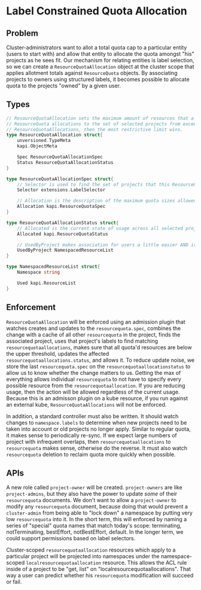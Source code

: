 # Label Constrained Quota Allocation

## Problem
Cluster-administrators want to allot a total quota cap to a particular entity (users to start with) and allow that entity to allocate the quota amongst "his" projects as he sees fit.
Our mechanism for relating entities is label selection, so we can create a `ResourceQuotaAllocation` object at the cluster scope that applies allotment totals against `ResourceQuota`
objects.  By associating projects to owners using structured labels, it becomes possible to allocate quota to the projects "owned" by a given user.


## Types
```go
// ResourceQuotaAllocation sets the maximum amount of resources that a group of projects may use.  It is enforced by preventing individual
// ResourceQuota allocations to the set of selected projects from exceeding set limits.  If a single project is selected by multiple
// ResourceQuotaAllocations, then the most restrictive limit wins.
type ResourceQuotaAllocation struct{
    unversioned.TypeMeta
    kapi.ObjectMeta

    Spec ResourceQuotaAllocationSpec
    Status ResourceQuotaAllocationStatus
}

type ResourceQuotaAllocationSpec struct{
    // Selector is used to find the set of projects that this ResourceQuotaAllocation is for
    Selector extensions.LabelSelector

    // Allocation is the description of the maximum quota sizes allowed across all the selected projects
    Allocation kapi.ResourceQuotaSpec
}

type ResourceQuotaAllocationStatus struct{
    // Allocated is the current state of usage across all selected projects
    Allocated kapi.ResourceQuotaStatus

    // UsedByProject makes association for users a little easier AND it allows us to update only when needed.
    UsedByProject NamespacedResourceList
}

type NamespacedResourceList struct{
    Namespace string

    Used kapi.ResourceList
}

```


## Enforcement
`ResourceQuotaAllocation` will be enforced using an admission plugin that watches creates and updates to the `resourcequota.spec`, combines the change with a cache of all other `resourcequota`
in the project, finds the associated project,  uses that project's labels to find matching `resourcequotaallocations`, makes sure that all quota'd resources are below the upper threshold, 
updates the affected `resourcequotaallocations.status`, and allows it.  To reduce update noise, we store the last `resourcequota.spec` on the `resourcequotaallocationstatus` to allow us to know whether the change matters to us.
Getting the max of everything allows individual `resourcequota` to not have to specify every possible resource from the `resourcequotaallocation`.
If you are reducing usage, then the action will be allowed regardless of the current usage.
Because this is an admisson plugin on a kube resource, if you run against an external kube, `ResourceQuotaAllocations` will not be enforced.  

In addition, a standard controller must also be written.  It should watch changes to `namespace.labels` to determine when new projects need to be taken into account or old projects no longer apply.
Similar to regular quota, it makes sense to periodically re-sync.  If we expect large numbers of project with infrequent overlaps, then `resourcequotaallocations` to `resourcequota` makes sense, otherwise do the reverse.
It must also watch `resourcequota` deletion to reclaim quota more quickly when possible.


## APIs
A new role called `project-owner` will be created.  `project-owners` are like `project-admins`, but they also have the power to update *some* of their `resourcequota` documents.
We don't want to allow a `project-owner` to modify any `resourcequota` document, because doing that would prevent a `cluster-admin` from being able to "lock down" a namespace by putting very low `resourcequota` into it.
In the short term, this will enforced by naming a series of "special" quota names that match today's scope: terminating, notTerminating, bestEffort, notBestEffort, default.
In the longer term, we could support permissions based on label selectors.

Cluster-scoped `resourcequotaallocation` resources which apply to a particular project will be projected into namespaces under the namespace-scoped  `localresourcequotaallocation` resource.
This allows the ACL rule inside of a project to be "get, list" on "localresourcequotaallocations".  That way a user can predict whether his `resourcequota` modification will succeed or fail.

